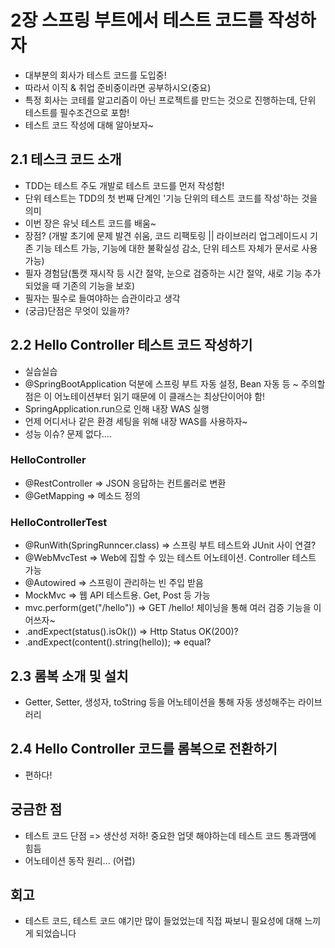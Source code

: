 # 2장 스프링 부트에서 테스트 코드를 작성하자
- 대부분의 회사가 테스트 코드를 도입중!
- 따라서 이직 & 취업 준비중이라면 공부하시오(중요)
- 특정 회사는 코테를 알고리즘이 아닌 프로젝트를 만드는 것으로 진행하는데, 단위 테스트를 필수조건으로 포함!
- 테스트 코드 작성에 대해 알아보자~

## 2.1 테스크 코드 소개
- TDD는 테스트 주도 개발로 테스트 코드를 먼저 작성함!
- 단위 테스트는 TDD의 첫 번째 단계인 '기능 단위의 테스트 코드를 작성'하는 것을 의미
- 이번 장은 유닛 테스트 코드를 배움~
- 장점? (개발 초기에 문제 발견 쉬움, 코드 리팩토링 || 라이브러리 업그레이드시 기존 기능 테스트 가능, 기능에 대한 불확실성 감소, 단위 테스트 자체가 문서로 사용 가능)
- 필자 경험담(톰캣 재시작 등 시간 절약, 눈으로 검증하는 시간 절약, 새로 기능 추가 되었을 때 기존의 기능을 보호)
- 필자는 필수로 들여야하는 습관이라고 생각
- (궁금)단점은 무엇이 있을까? 

## 2.2 Hello Controller 테스트 코드 작성하기
- 실습실습
- @SpringBootApplication 덕분에 스프링 부트 자동 설정, Bean 자동 등 ~ 주의할점은 이 어노테이션부터 읽기 때문에 이 클래스는 최상단이어야 함!
- SpringApplication.run으로 인해 내장 WAS 실행
- 언제 어디서나 같은 환경 세팅을 위해 내장 WAS를 사용하자~
- 성능 이슈? 문제 없다....

### HelloController
- @RestController => JSON 응답하는 컨트롤러로 변환
- @GetMapping => 메소드 정의

### HelloControllerTest
- @RunWith(SpringRunncer.class) => 스프링 부트 테스트와 JUnit 사이 연결?
- @WebMvcTest => Web에 집할 수 있는 테스트 어노테이션. Controller 테스트 가능
- @Autowired => 스프링이 관리하는 빈 주입 받음
- MockMvc => 웹 API 테스트용. Get, Post 등 가능
- mvc.perform(get("/hello")) => GET /hello! 체이닝을 통해 여러 검증 기능을 이어쓰자~
- .andExpect(status().isOk()) => Http Status OK(200)?
- .andExpect(content().string(hello)); => equal?


## 2.3 롬복 소개 및 설치
- Getter, Setter, 생성자, toString 등을 어노테이션을 통해 자동 생성해주는 라이브러리

## 2.4 Hello Controller 코드를 롬복으로 전환하기
- 편하다!

## 궁금한 점
- 테스트 코드 단점 => 생산성 저하! 중요한 업뎃 해야하는데 테스트 코드 통과땜에 힘듬
- 어노테이션 동작 원리... (어렵)

## 회고
- 테스트 코드, 테스트 코드 얘기만 많이 들었었는데 직접 짜보니 필요성에 대해 느끼게 되었습니다

